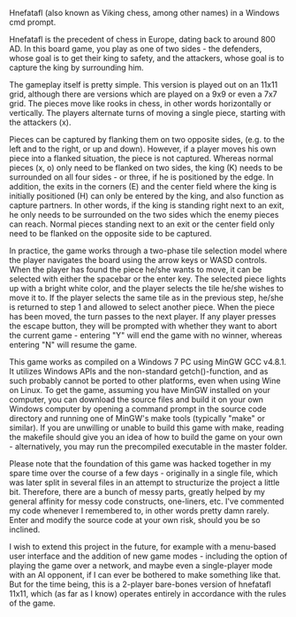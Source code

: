 Hnefatafl (also known as Viking chess, among other names) in a Windows cmd prompt.

Hnefatafl is the precedent of chess in Europe, dating back to around 800 AD. In this board game, you play as one of two sides - the defenders, whose goal is to get their king to safety, and the attackers, whose goal is to capture the king by surrounding him.

The gameplay itself is pretty simple. This version is played out on an 11x11 grid, although there are versions which are played on a 9x9 or even a 7x7 grid. The pieces move like rooks in chess, in other words horizontally or vertically. The players alternate turns of moving a single piece, starting with the attackers (x).

Pieces can be captured by flanking them on two opposite sides, (e.g. to the left and to the right, or up and down). However, if a player moves his own piece into a flanked situation, the piece is not captured. Whereas normal pieces (x, o) only need to be flanked on two sides, the king (K) needs to be surrounded on all four sides - or three, if he is positioned by the edge. In addition, the exits in the corners (E) and the center field where the king is initially positioned (H) can only be entered by the king, and also function as capture partners. In other words, if the king is standing right next to an exit, he only needs to be surrounded on the two sides which the enemy pieces can reach. Normal pieces standing next to an exit or the center field only need to be flanked on the opposite side to be captured.

In practice, the game works through a two-phase tile selection model where the player navigates the board using the arrow keys or WASD controls. When the player has found the piece he/she wants to move, it can be selected with either the spacebar or the enter key. The selected piece lights up with a bright white color, and the player selects the tile he/she wishes to move it to. If the player selects the same tile as in the previous step, he/she is returned to step 1 and allowed to select another piece. When the piece has been moved, the turn passes to the next player. If any player presses the escape button, they will be prompted with whether they want to abort the current game - entering "Y" will end the game with no winner, whereas entering "N" will resume the game.

This game works as compiled on a Windows 7 PC using MinGW GCC v4.8.1. It utilizes Windows APIs and the non-standard getch()-function, and as such probably cannot be ported to other platforms, even when using Wine on Linux. To get the game, assuming you have MinGW installed on your computer, you can download the source files and build it on your own Windows computer by opening a command prompt in the source code directory and running one of MinGW's make tools (typically "make" or similar). If you are unwilling or unable to build this game with make, reading the makefile should give you an idea of how to build the game on your own - alternatively, you may run the precompiled executable in the master folder.

Please note that the foundation of this game was hacked together in my spare time over the course of a few days - originally in a single file, which was later split in several files in an attempt to structurize the project a little bit. Therefore, there are a bunch of messy parts, greatly helped by my general affinity for messy code constructs, one-liners, etc. I've commented my code whenever I remembered to, in other words pretty damn rarely. Enter and modify the source code at your own risk, should you be so inclined.

I wish to extend this project in the future, for example with a menu-based user interface and the addition of new game modes - including the option of playing the game over a network, and maybe even a single-player mode with an AI opponent, if I can ever be bothered to make something like that. But for the time being, this is a 2-player bare-bones version of hnefatafl 11x11, which (as far as I know) operates entirely in accordance with the rules of the game.
